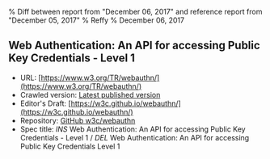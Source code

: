 % Diff between report from "December 06, 2017" and reference report from "December 05, 2017"
% Reffy
% December 06, 2017

## Web Authentication: An API for accessing Public Key Credentials - Level 1

- URL: [https://www.w3.org/TR/webauthn/](https://www.w3.org/TR/webauthn/)
- Crawled version: [Latest published version](https://www.w3.org/TR/2017/WD-webauthn-20171205/)
- Editor's Draft: [https://w3c.github.io/webauthn/](https://w3c.github.io/webauthn/)
- Repository: [GitHub w3c/webauthn](https://github.com/w3c/webauthn)
- Spec title: *INS* Web Authentication: An API for accessing Public Key Credentials - Level 1 / *DEL* Web Authentication: An API for accessing Public Key Credentials Level 1


